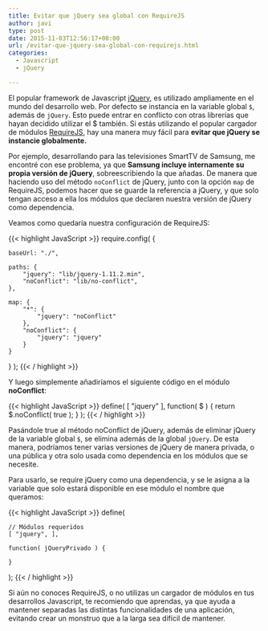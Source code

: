 ```yaml
---
title: Evitar que jQuery sea global con RequireJS
author: javi
type: post
date: 2015-11-03T12:56:17+00:00
url: /evitar-que-jquery-sea-global-con-requirejs.html
categories:
  - Javascript
  - jQuery

---
```

El popular framework de Javascript <a href="https://jquery.com/" target="_blank">jQuery</a>, es utilizado ampliamente en el mundo del desarrollo web. Por defecto se instancia en la variable global `$`, además de `jQuery`. Esto puede entrar en conflicto con otras librerías que hayan decidido utilizar el $ también. Si estás utilizando el popular cargador de módulos <a href="http://requirejs.org/" target="_blank">RequireJS</a>, hay una manera muy fácil para **evitar que jQuery se instancie globalmente.**

Por ejemplo, desarrollando para las televisiones SmartTV de Samsung, me encontré con ese problema, ya que **Samsung incluye internamente su propia versión de jQuery**, sobreescribiendo la que añadas. De manera que haciendo uso del método `noConflict` de jQuery, junto con la opción `map` de RequireJS, podemos hacer que se guarde la referencia a jQuery, y que solo tengan acceso a ella los módulos que declaren nuestra versión de jQuery como dependencia.

Veamos como quedaría nuestra configuración de RequireJS:

{{< highlight JavaScript >}}
require.config( {

    baseUrl: "./",

    paths: {
        "jquery": "lib/jquery-1.11.2.min",
        "noConflict": "lib/no-conflict",
    },

    map: {
        "*": {
            "jquery": "noConflict"
        },
        "noConflict": {
            "jquery": "jquery"
        }
    }

} );
{{< / highlight >}}

Y luego simplemente añadiríamos el siguiente código en el módulo **noConflict**:

{{< highlight JavaScript >}}
define( [ "jquery" ], function( $ ) {
    return $.noConflict( true );
} );
{{< / highlight >}}

Pasándole true al método noConflict de jQuery, además de eliminar jQuery de la variable global `$`, se elimina además de la global `jQuery`. De esta manera, podríamos tener varias versiones de jQuery de manera privada, o una pública y otra solo usada como dependencia en los módulos que se necesite.

Para usarlo, se require jQuery como una dependencia, y se le asigna a la variable que solo estará disponible en ese módulo el nombre que queramos:

{{< highlight JavaScript >}}
define(

    // Módulos requeridos
    [ "jquery", ],

    function( jQueryPrivado ) {

    }
    
);
{{< / highlight >}}

Si aún no conoces RequireJS, o no utilizas un cargador de módulos en tus desarrollos Javascript, te recomiendo que aprendas, ya que ayuda a mantener separadas las distintas funcionalidades de una aplicación, evitando crear un monstruo que a la larga sea difícil de mantener.
